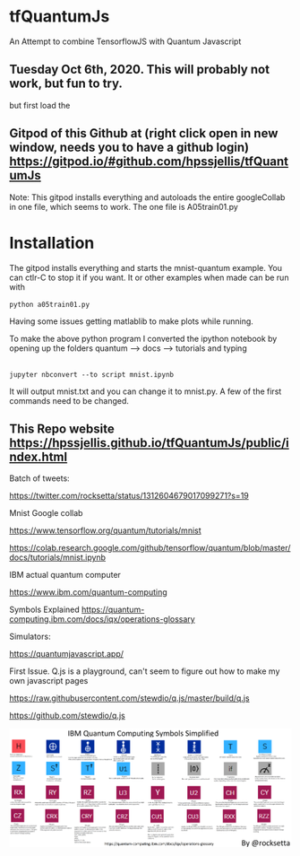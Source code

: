 # tfQuantumJs
An Attempt to combine TensorflowJS with Quantum Javascript



## Tuesday Oct 6th, 2020. This will probably not work, but fun to try.


but first load the 

## Gitpod of this Github at (right click open in new window, needs you to have a github login) https://gitpod.io/#github.com/hpssjellis/tfQuantumJs

Note: This gitpod installs everything and autoloads the entire googleCollab in one file, which seems to work. The one file is A05train01.py


# Installation

The gitpod installs everything and starts the mnist-quantum example.
You can ctlr-C to stop it if you want.
It or other examples when made can be run with
```
python a05train01.py

```
Having some issues getting matlablib to make plots while running.

To make the above python program I converted the ipython notebook by opening up the 
folders quantum --> docs --> tutorials and typing

```

jupyter nbconvert --to script mnist.ipynb

```
It will output mnist.txt and you can change it to mnist.py. A few of the first commands need to be changed.







## This Repo website https://hpssjellis.github.io/tfQuantumJs/public/index.html  


Batch of tweets: 


https://twitter.com/rocksetta/status/1312604679017099271?s=19


Mnist Google collab

https://www.tensorflow.org/quantum/tutorials/mnist

https://colab.research.google.com/github/tensorflow/quantum/blob/master/docs/tutorials/mnist.ipynb


IBM actual quantum computer 

https://www.ibm.com/quantum-computing

Symbols Explained
https://quantum-computing.ibm.com/docs/iqx/operations-glossary


Simulators:

https://quantumjavascript.app/












First Issue. Q.js is a playground, can't seem to figure out how to make my own javascript pages






https://raw.githubusercontent.com/stewdio/q.js/master/build/q.js



https://github.com/stewdio/q.js




![IBM-Symbols](ibm-symbols-and-names05.png)

